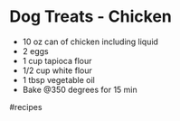 # Dog Treats - Chicken
* 10 oz can of chicken including liquid
* 2 eggs
* 1 cup tapioca flour
* 1/2 cup white flour
* 1 tbsp vegetable oil
* Bake @350 degrees for 15 min

#recipes